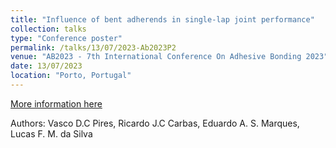 ```yaml
---
title: "Influence of bent adherends in single-lap joint performance"
collection: talks
type: "Conference poster"
permalink: /talks/13/07/2023-Ab2023P2
venue: "AB2023 - 7th International Conference On Adhesive Bonding 2023"
date: 13/07/2023
location: "Porto, Portugal"
---
```


[More information here](https://fe.up.pt/abconference/2023/)

Authors: Vasco D.C Pires, Ricardo J.C Carbas, Eduardo A. S. Marques, Lucas F. M. da Silva 
